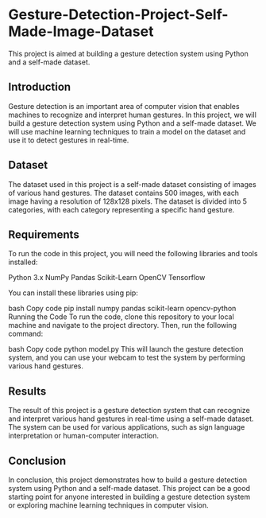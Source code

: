 # Gesture-Detection-Project-Self-Made-Image-Dataset

This project is aimed at building a gesture detection system using Python and a self-made dataset.

## Introduction
Gesture detection is an important area of computer vision that enables machines to recognize and interpret human gestures. In this project, we will build a gesture detection system using Python and a self-made dataset. We will use machine learning techniques to train a model on the dataset and use it to detect gestures in real-time.

## Dataset
The dataset used in this project is a self-made dataset consisting of images of various hand gestures. The dataset contains 500 images, with each image having a resolution of 128x128 pixels. The dataset is divided into 5 categories, with each category representing a specific hand gesture.

## Requirements
To run the code in this project, you will need the following libraries and tools installed:

Python 3.x
NumPy
Pandas
Scikit-Learn
OpenCV
Tensorflow

You can install these libraries using pip:

bash
Copy code
pip install numpy pandas scikit-learn opencv-python
Running the Code
To run the code, clone this repository to your local machine and navigate to the project directory. Then, run the following command:

bash
Copy code
python model.py
This will launch the gesture detection system, and you can use your webcam to test the system by performing various hand gestures.

## Results
The result of this project is a gesture detection system that can recognize and interpret various hand gestures in real-time using a self-made dataset. The system can be used for various applications, such as sign language interpretation or human-computer interaction.

## Conclusion
In conclusion, this project demonstrates how to build a gesture detection system using Python and a self-made dataset. This project can be a good starting point for anyone interested in building a gesture detection system or exploring machine learning techniques in computer vision.
